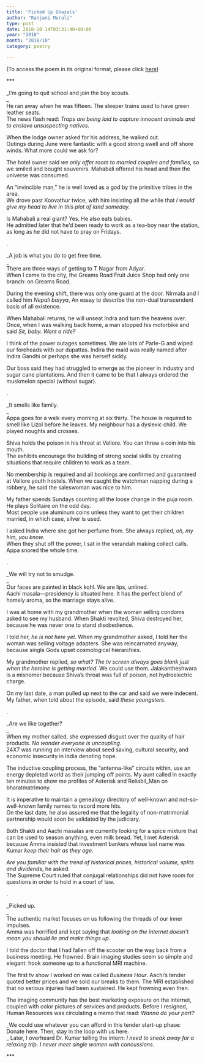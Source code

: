 ```yaml
---
title: 'Picked Up Ghazals'
author: "Ranjani Murali"
type: post
date: 2018-10-14T03:31:40+00:00
year: "2018"
month: "2018/10"
category: poetry

---
```

(To access the poem in its original format, please click [here][1])

\***

_I’m going to quit school and join the boy scouts.  
_  
He ran away when he was fifteen. The sleeper trains used to have green leather seats.  
The news flash read: _Traps are being laid to capture innocent animals and to enslave unsuspecting natives._ 

When the lodge owner asked for his address, he walked out.  
Outings during June were fantastic with a good strong swell and off shore winds. What more could we ask for? 

The hotel owner said _we only offer room to married couples and families_, so we smiled and bought souvenirs. Mahabali offered his head and then the universe was consumed. 

An &#8220;invincible man,&#8221; he is well loved as a god by the primitive tribes in the area.  
We drove past Koovathur twice, with him insisting all the while that _I would give my head to live in this plot of land someday._ 

Is Mahabali a real giant? Yes. He also eats babies.  
He admitted later that he’d been ready to work as a tea-boy near the station, as long as he did not have to pray on Fridays. 

.

_A job is what you do to get free time.  
_  
There are three ways of getting to T Nagar from Adyar.  
When I came to the city, the Greams Road Fruit Juice Shop had only one branch: on Greams Road. 

During the evening shift, there was only one guard at the door. Nirmala and I called him _Nepali baiyya_, An essay to describe the non-dual transcendent basis of all existence. 

When Mahabali returns, he will unseat Indra and turn the heavens over.  
Once, when I was walking back home, a man stopped his motorbike and said _Sit, baby. Want a ride?_ 

I think of the power outages sometimes. We ate lots of Parle-G and wiped our foreheads with our dupattas. Indira the maid was really named after Indira Gandhi or perhaps she was herself sickly. 

Our boss said they had struggled to emerge as the pioneer in industry and sugar cane plantations. And then it came to be that I always ordered the muskmelon special (without sugar). 

.

_It smells like family.  
_  
Appa goes for a walk every morning at six thirty. The house is required to smell like Lizol before he leaves. My neighbour has a dyslexic child. We played noughts and crosses. 

Shiva holds the poison in his throat at Vellore. You can throw a coin into his mouth.  
The exhibits encourage the building of strong social skills by creating situations that require children to work as a team. 

No membership is required and all bookings are confirmed and guaranteed at Vellore youth hostels. When we caught the watchman napping during a robbery, he said the saleswoman was nice to him. 

My father spends Sundays counting all the loose change in the puja room. He plays Solitaire on the odd day.  
Most people use aluminum coins unless they want to get their children married, in which case, silver is used. 

I asked Indra where she got her perfume from. She always replied, _oh, my him, you know_.  
When they shut off the power, I sat in the verandah making collect calls. Appa snored the whole time. 

. 

_We will try not to smudge.  
_  
Our faces are painted in black kohl. We are lips, unlined.  
Aachi masala—presidency is situated here. It has the perfect blend of homely aroma, so the marriage stays alive. 

I was at home with my grandmother when the woman selling condoms asked to see my husband. When Shakti revolted, Shiva destroyed her, because he was never one to stand disobedience. 

I told her, _he is not here yet_. When my grandmother asked, I told her the woman was selling voltage adapters. She was reincarnated anyway, because single Gods upset cosmological hierarchies. 

My grandmother replied, _so what? The tv screen always goes blank just when the heroine is getting married_. We could use them. Jalakantheshwara is a misnomer because Shiva’s throat was full of poison, not hydroelectric charge. 

On my last date, a man pulled up next to the car and said we were indecent. My father, when told about the episode, said _these youngsters_. 

.

_Are we like together?  
_  
When my mother called, she expressed disgust over the quality of hair products. _No wonder everyone is uncoupling._  
24X7 was running an interview about seed saving, cultural security, and economic insecurity in India denoting hope. 

The inductive coupling process, the &#8220;antenna-like&#8221; circuits within, use an energy depleted world as their jumping off points. My aunt called in exactly ten minutes to show me profiles of Asterisk and Reliabil_Man on bharatmatrimony. 

It is imperative to maintain a genealogy directory of well-known and not-so-well-known family names to record more hits.  
On the last date, he also assured me that the legality of non-matrimonial partnership would soon be validated by the judiciary. 

Both Shakti and Aachi masalas are currently looking for a spice mixture that can be used to season anything, even milk bread. Yet, I met Asterisk because Amma insisted that investment bankers whose last name was Kumar _keep their hair as they age_. 

_Are you familiar with the trend of historical prices, historical volume, splits and dividends_, he asked.  
The Supreme Court ruled that conjugal relationships did not have room for questions in order to hold in a court of law. 

. 

_Picked up.  
_  
The authentic market focuses on us following the threads of our inner impulses.  
Amma was horrified and kept saying that _looking on the internet doesn’t mean you should lie and make things up_. 

I told the doctor that I had fallen off the scooter on the way back from a business meeting. He frowned. Brain imaging studies seem so simple and elegant: hook someone up to a functional MRI machine. 

The first tv show I worked on was called _Business Hour_. Aachi’s tender quoted better prices and we sold our breaks to them. The MRI established that no serious injuries had been sustained. He kept frowning even then. 

The imaging community has the best marketing exposure on the internet, coupled with color pictures of services and products. Before I resigned, Human Resources was circulating a memo that read: _Wanna do your part?_ 

_We could use whatever you can afford in this tender start-up phase: Donate here. Then, stay in the loop with us here.  
_ Later, I overheard Dr. Kumar telling the intern: _I need to sneak away for a relaxing trip. I never meet single women with concussions._ 

\***

 [1]: http://bombayliterarymagazine.com/wp-content/uploads/2018/10/TBLM-submission_Murali-Mar-2018-1.pdf
